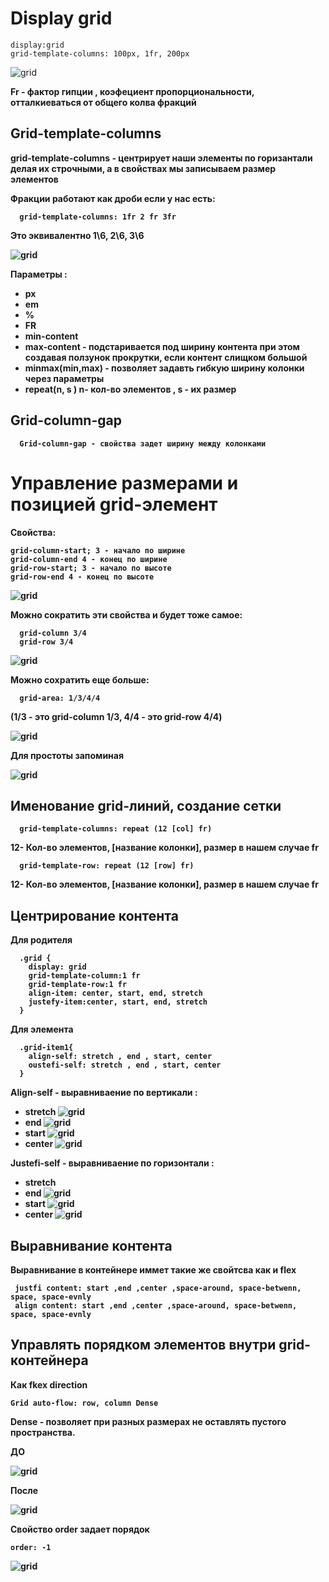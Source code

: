 # Display grid

    display:grid 
    grid-template-columns: 100px, 1fr, 200px 

![grid](./g1.png) 

<b> Fr - фактор гипции , коэфециент пропорциональности, отталкиеваться от общего колва фракций <b>


## Grid-template-columns 
<b> grid-template-columns - центрирует наши элементы по горизантали делая их строчными, а в свойствах мы записываем размер элементов <b>

Фракции работают как дроби если у нас есть:

      grid-template-columns: 1fr 2 fr 3fr  

<b> Это эквивалентно 1\6, 2\6, 3\6 <b>

![grid](./g2.png) 

Параметры :
- px
- em
- %
- FR
- min-content
- max-content - подстаривается под ширину контента при этом создавая ползунок прокрутки, если контент слищком большой 
- minmax(min,max) - позволяет задавть гибкую ширину колонки через параметры 
- repeat(n, s ) n- кол-во элементов , s - их размер

## Grid-column-gap

      Grid-column-gap - свойства задет ширину между колонками 

# Управление размерами и позицией grid-элемент 

Свойства: 

    grid-column-start; 3 - начало по ширине 
    grid-column-end 4 - конец по ширине 
    grid-row-start; 3 - начало по высоте
    grid-row-end 4 - конец по высоте 

![grid](./g3.png)

Можно сократить эти свойства и будет тоже самое:

      grid-column 3/4
      grid-row 3/4 

![grid](./g3.png)

Можно сохратить еще больше: 

      grid-area: 1/3/4/4 

(1/3 - это grid-column 1/3, 4/4 - это grid-row 4/4)

![grid](./g4.png)


**Для простоты запоминая**

 ![grid](./g5.png)


      
##  Именование grid-линий, создание сетки

      grid-template-columns: repeat (12 [col] fr)
12- Кол-во элементов, [название колонки], размер в нашем случае fr


      grid-template-row: repeat (12 [row] fr)
12- Кол-во элементов, [название колонки], размер в нашем случае fr

## Центрирование контента

Для родителя 

      .grid {
        display: grid
        grid-template-column:1 fr
        grid-template-row:1 fr
        align-item: center, start, end, stretch
        justefy-item:center, start, end, stretch
      }

Для элемента 

      .grid-item1{
        align-self: stretch , end , start, center
        оustefi-self: stretch , end , start, center
      }

Align-self - выравниваение по вертикали :
- stretch
![grid](./g6.png)
- end
![grid](./g7.png)
- start
![grid](./g8.png)
- center
![grid](./g9.png)


Justefi-self - выравниваение по горизонтали :
- stretch
- end
![grid](./g10.png)
- start
![grid](./g11.png)
- center
![grid](./g12.png)


## Выравнивание контента 

Выравнивание в контейнере иммет такие же свойтсва как и flex 

     justfi content: start ,end ,center ,space-around, space-betwenn, space, space-evnly 
     align content: start ,end ,center ,space-around, space-betwenn, space, space-evnly 


## Управлять порядком элементов внутри grid-контейнера 

Как fkex direction

    Grid auto-flow: row, column Dense

Dense - позволяет при разных размерах не оставлять пустого пространства.

<b>ДО<b>

![grid](./g13.png)

<b>После<b>

![grid](./g14.png)

Свойство order задает порядок 

    order: -1 

![grid](./g15.png)


